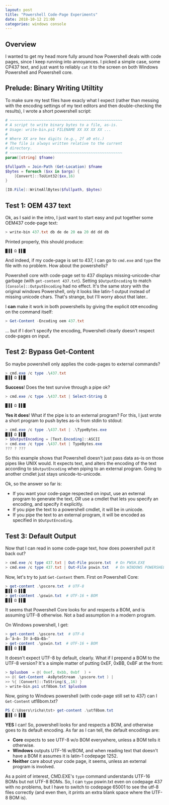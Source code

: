 ```yaml
---
layout: post
title: "Powershell Code-Page Experiments"
date: 2018-10-12 21:00
categories: windows console
---
```


## Overview

I wanted to get my head more fully around how Powershell deals with code
pages, since I keep running into annoyances.  I picked a simple case,
some CP437 text, and just want to reliably `cat` it to the screen on
both Windows Powershell and Powershell core.


## Prelude: Binary Writing Utiltity

To make sure my test files have exacly what I expect (rather than
messing with the encoding settings of my text editors and then
double-checking the results), I wrote a short powershell script:

~~~~~ powershell
# ~~~~~~~~~~~~~~~~~~~~~~~~~~~~~~~~~~~~~~~~~~~~~~~~~~
# A script to write binary bytes to a file, as-is.
# Usage: write-bin.ps1 FILENAME XX XX XX XX ...
#
# Where XX are hex digits (e.g., 2f a9 etc.)
# The file is always written relative to the current
# directory.
# ~~~~~~~~~~~~~~~~~~~~~~~~~~~~~~~~~~~~~~~~~~~~~~~~~~
param([string] $fname)

$fullpath = Join-Path (Get-Location) $fname
$bytes = foreach ($xx in $args) {
    [Convert]::ToUint32($xx,16)
}

[IO.File]::WriteAllBytes($fullpath, $bytes)
~~~~~

## Test 1: OEM 437 text

Ok, as I said in the intro, I just want to start easy and put together
some OEM437 code-page text:

~~~~~ powershell
> write-bin 437.txt db de de 20 ea 20 dd dd db
~~~~~

Printed properly, this should produce:

    █▐▐ Ω ▌▌█

And indeed, if my code-page is set to 437, I can go to `cmd.exe` and
`type` the file with no problem.  How about the powershells?

Powershell core with code-page set to
437 displays missing-unicode-char garbage (with `get-content 437.txt`).
Setting `$OutputEncoding` to match `[Console]::OutputEncoding`
had no effect.  It's the same story with the original
windows Powershell, only it looks like latin-1 output instead of
missing unicode chars.  That's strange, but I'll worry about that
later..

I **can** make it work in both powershells by giving the explicit `OEM`
encoding on the command itself:

~~~~~~ powershell
> Get-Content -Encoding oem 437.txt
~~~~~~

... but if I don't specify the encoding, Powershell clearly doesn't
respect code-pages on input.

## Test 2: Bypass Get-Content

So maybe powershell only applies the code-pages to external commands?

~~~~~~ powershell
> cmd.exe /c type .\437.txt
█▐▐ Ω ▌▌█
~~~~~~

**Success**!  Does the text survive through a pipe ok?

~~~~~~ powershell
> cmd.exe /c type .\437.txt | Select-String Ω 

█▐▐ Ω ▌▌█

~~~~~~

**Yes it does**!   What if the pipe is to an external program?  For
this, I just wrote a short program to push bytes as-is from stdin to
stdout:

~~~~~~ powershell
> cmd.exe /c type .\437.txt | .\TypeBytes.exe
█▐▐ Ω ▌▌█
> $OutputEncoding = [Text.Encoding]::ASCII
> cmd.exe /c type .\437.txt | TypeBytes.exe
??? ? ???
~~~~~~

So this example shows that Powershell doesn't just pass data as-is on
those pipes like UNIX would.  It expects text, and alters the encoding
of the text according to `$OutputEncoding` when piping to an external
program.  Going to another cmdlet just stays unicode-to-unicode.

Ok, so the answer so far is:

 - If you want your code-page respected on input, use 
   an external program to generate the text, _OR_ use
   a cmdlet that lets you specify an encoding, and 
   specify it explicitly.
 - If you pipe the text to a powershell cmdlet, it will
   be in unicode.
 - If you pipe the text to an external program, it will 
   be encoded as specified in `$OutputEncoding`.

## Test 3: Default Output

Now that I can read in some code-page text, how does powershell put it
back out?

~~~~~~ powershell
> cmd.exe /c type 437.txt | Out-File pscore.txt  # On PWSH.EXE 
> cmd.exe /c type 437.txt | Out-File pswin.txt   # On WINDOWS POWERSHELL
~~~~~~

Now, let's try to just `Get-Content` them.  First on Powershell Core:

~~~~~~ powershell
> get-content .\pscore.txt  # UTF-8
█▐▐ Ω ▌▌█
> get-content .\pswin.txt  # UTF-16 + BOM
█▐▐ Ω ▌▌█
~~~~~~

It seems that Powershell Core looks for and respects a BOM, and is
assuming UTF-8 otherwise. Not a bad assumption in a modern program.

On Windows powershell, I get:

~~~~~ powershell
> get-content .\pscore.txt  # UTF-8
â–ˆâ–â– Î© â–Œâ–Œâ–ˆ
> get-content .\pswin.txt  # UTF-16 + BOM
█▐▐ Ω ▌▌█
~~~~~

It doesn't expect UTF-8 by default, clearly.  What if I prepend a
BOM to the UTF-8 version?  It's a simple matter of putting 0xEF, 
0xBB, 0xBF at the front:

~~~~~~ powershell
> $plusbom  = @( 0xef, 0xbb, 0xbf  ) + 
>> @( Get-Content -AsByteStream .\pscore.txt ) | 
>> %{ [Convert]::ToString($_,16) }
> write-bin.ps1 utf8bom.txt $plusbom
~~~~~~

Now, going to Windows powershell (with code-page still set to 437) can I
`Get-Content` utf8bom.txt?

~~~~~~ powershell
PS C:\Users\richa\tst> get-content .\utf8bom.txt
█▐▐ Ω ▌▌█
~~~~~~

**YES** I can!  So, powershell looks for and respects a BOM, and
otherwise goes to its default encoding.  As far as I can tell, the
default encodings are:

  - **Core** expects to see UTF-8 w/o BOM everywhere, unless a BOM
    tells it otherwise.
  - **Windows** outputs UTF-16 w/BOM, and when reading text that doesn't
    have a BOM it assumes it is latin-1 codepage 1252.
  - **Neither** care about your code page, it seems, unless an external
    program is involved.

As a point of interest, CMD.EXE's `type` command understands UTF-16
BOMs but not UTF-8 BOMs.  So, I can `type` pswin.txt even on codepage
437 with no problems, but I have to switch to codepage 65001 to see the
utf-8 files correctly (and even then, it prints an extra blank space
where the UTF-8 BOM is).

